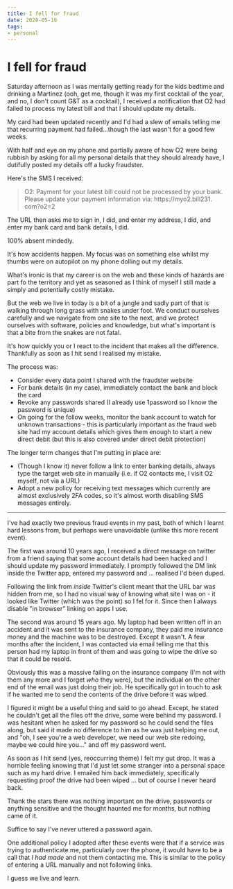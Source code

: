 ```yaml
---
title: I fell for fraud
date: 2020-05-10
tags:
- personal
---
```


# I fell for fraud

Saturday afternoon as I was mentally getting ready for the kids bedtime and
drinking a Martinez (ooh, get me, though it was my first cocktail of the year,
and no, I don't count G&T as a cocktail), I received a notification that O2 had
failed to process my latest bill and that I should update my details.

My card had been updated recently and I'd had a slew of emails telling me that
recurring payment had failed…though the last wasn't for a good few weeks.

With half and eye on my phone and partially aware of how O2 were being rubbish
by asking for all my personal details that they should already have, I dutifully
posted my details off a lucky fraudster.

<!--more-->

Here's the SMS I received:

> O2: Payment for your latest bill could not be processed by your bank. Please
> update your payment information via: https://myo2․bill231․com?o2=2

The URL then asks me to sign in, I did, and enter my address, I did, and enter
my bank card and bank details, I did.

100% absent mindedly.

It's how accidents happen. My focus was on something else whilst my thumbs were
on autopilot on my phone dolling out my details.

What's ironic is that my career is on the web and these kinds of hazards are
part fo the territory and yet as seasoned as I think of myself I still made a
simply and potentially costly mistake.

But the web we live in today is a bit of a jungle and sadly part of that is
walking through long grass with snakes under foot. We conduct ourselves
carefully and we navigate from one site to the next, and we protect ourselves
with software, policies and knowledge, but what's important is that a bite from
the snakes are not fatal.

It's how quickly you or I react to the incident that makes all the difference.
Thankfully as soon as I hit send I realised my mistake.

The process was:

- Consider every data point I shared with the fraudster website
- For bank details (in my case), immediately contact the bank and block the card
- Revoke any passwords shared (I already use 1password so I know the password is
  unique)
- On going for the follow weeks, monitor the bank account to watch for unknown
  transactions - this is particularly important as the fraud web site had my
  account details which gives them enough to start a new direct debit (but this
  is also covered under direct debit protection)

The longer term changes that I'm putting in place are:

- (Though I know it) never follow a link to enter banking details, always type
  the target web site in manually (i.e. if O2 contacts me, I visit O2 myself,
  not via a URL)
- Adopt a new policy for receiving text messages which currently are almost
  exclusively 2FA codes, so it's almost worth disabling SMS messages entirely.

---

I've had exactly two previous fraud events in my past, both of which I learnt
hard lessons from, but perhaps were unavoidable (unlike this more recent event).

The first was around 10 years ago, I received a direct message on twitter from a
friend saying that some account details had been hacked and I should update my
password immediately. I promptly followed the DM link inside the Twitter app,
entered my password and … realised I'd been duped.

Following the link from _inside_ Twitter's client meant that the URL bar was
hidden from me, so I had no visual way of knowing what site I was on - it looked
like Twitter (which was the point) so I fel for it. Since then I always disable
"in browser" linking on apps I use.

The second was around 15 years ago. My laptop had been written off in an
accident and it was sent to the insurance company, they paid me insurance money
and the machine was to be destroyed. Except it wasn't. A few months after the
incident, I was contacted via email telling me that this person had my laptop in
front of them and was going to wipe the drive so that it could be resold.

Obviously this was a massive failing on the insurance company (I'm not with them
any more and I forget _who_ they were), but the individual on the other end of
the email was just doing their job. He specifically got in touch to ask if he
wanted me to send the contents of the drive before it was wiped.

I figured it might be a useful thing and said to go ahead. Except, he stated he
couldn't get all the files off the drive, some were behind my password. I was
hesitant when he asked for my password so he could send the files along, but
said it made no difference to him as he was just helping me out, and "oh, I see
you're a web developer, we need our web site redoing, maybe we could hire you…"
and off my password went.

As soon as I hit send (yes, reoccurring theme) I felt my gut drop. It was a
horrible feeling knowing that I'd just let some stranger into a personal space
such as my hard drive. I emailed him back immediately, specifically requesting
proof the drive had been wiped … but of course I never heard back.

Thank the stars there was nothing important on the drive, passwords or anything
sensitive and the thought haunted me for months, but nothing came of it.

Suffice to say I've never uttered a password again.

One additional policy I adopted after these events were that if a service was
trying to authenticate me, particularly over the phone, it would have to be a
call that _I had made_ and not them contacting me. This is similar to the policy
of entering a URL manually and not following links.

I guess we live and learn.
